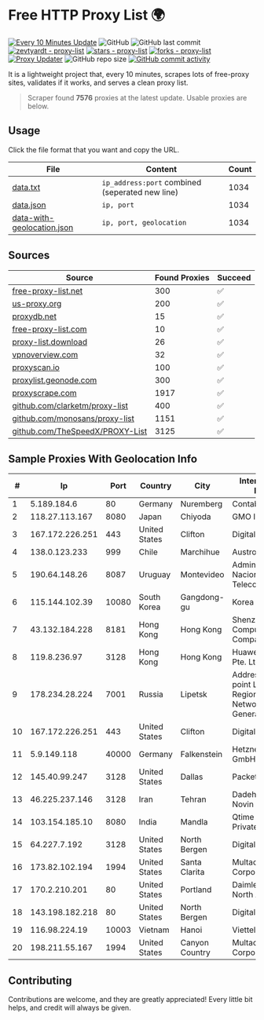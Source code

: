 
# Free HTTP Proxy List 🌍

[![Every 10 Minutes Update](https://github.com/mertguvencli/http-proxy-list/actions/workflows/main.yml/badge.svg?branch=main)](https://github.com/mertguvencli/http-proxy-list/actions/workflows/main.yml)
![GitHub](https://img.shields.io/github/license/mertguvencli/http-proxy-list)
![GitHub last commit](https://img.shields.io/github/last-commit/mertguvencli/http-proxy-list)
[![zevtyardt - proxy-list](https://img.shields.io/static/v1?label=zevtyardt&message=proxy-list&color=blue&logo=github)](https://github.com/zevtyardt/proxy-list "Go to GitHub repo")
[![stars - proxy-list](https://img.shields.io/github/stars/zevtyardt/proxy-list?style=social)](https://github.com/zevtyardt/proxy-list)
[![forks - proxy-list](https://img.shields.io/github/forks/zevtyardt/proxy-list?style=social)](https://github.com/zevtyardt/proxy-list)
[![Proxy Updater](https://github.com/zevtyardt/proxy-list/workflows/Proxy%20Updater/badge.svg)](https://github.com/zevtyardt/proxy-list/actions?query=workflow:"Proxy+Updater")
![GitHub repo size](https://img.shields.io/github/repo-size/zevtyardt/proxy-list)
[![GitHub commit activity](https://img.shields.io/github/commit-activity/m/zevtyardt/proxy-list?logo=commits)](https://github.com/zevtyardt/proxy-list/commits/main)

It is a lightweight project that, every 10 minutes, scrapes lots of free-proxy sites, validates if it works, and serves a clean proxy list.

> Scraper found **7576** proxies at the latest update. Usable proxies are below.

## Usage

Click the file format that you want and copy the URL.

|File|Content|Count|
|----|-------|-----|
|[data.txt](https://raw.githubusercontent.com/mertguvencli/http-proxy-list/main/proxy-list/data.txt)|`ip_address:port` combined (seperated new line)|1034|
|[data.json](https://raw.githubusercontent.com/mertguvencli/http-proxy-list/main/proxy-list/data.json)|`ip, port`|1034|
|[data-with-geolocation.json](https://raw.githubusercontent.com/mertguvencli/http-proxy-list/main/proxy-list/data-with-geolocation.json)|`ip, port, geolocation`|1034|

## Sources

|Source|Found Proxies|Succeed|
|------|-------------|-------|
|[free-proxy-list.net](https://free-proxy-list.net)|300|✅|
|[us-proxy.org](https://www.us-proxy.org)|200|✅|
|[proxydb.net](http://proxydb.net)|15|✅|
|[free-proxy-list.com](https://free-proxy-list.com/?page=&port=&type%5B%5D=http&type%5B%5D=https&up_time=0&search=Search)|10|✅|
|[proxy-list.download](https://www.proxy-list.download/HTTP)|26|✅|
|[vpnoverview.com](https://vpnoverview.com/privacy/anonymous-browsing/free-proxy-servers)|32|✅|
|[proxyscan.io](https://www.proxyscan.io)|100|✅|
|[proxylist.geonode.com](https://proxylist.geonode.com/api/proxy-list?limit=300&page=1&sort_by=lastChecked&sort_type=desc&protocols=http,https)|300|✅|
|[proxyscrape.com](https://api.proxyscrape.com/v2/?request=displayproxies&protocol=http&timeout=10000&country=all&ssl=all&anonymity=all)|1917|✅|
|[github.com/clarketm/proxy-list](https://raw.githubusercontent.com/clarketm/proxy-list/master/proxy-list-raw.txt)|400|✅|
|[github.com/monosans/proxy-list](https://raw.githubusercontent.com/monosans/proxy-list/main/proxies/http.txt)|1151|✅|
|[github.com/TheSpeedX/PROXY-List](https://raw.githubusercontent.com/TheSpeedX/PROXY-List/master/http.txt)|3125|✅|


## Sample Proxies With Geolocation Info

|#|Ip|Port|Country|City|Internet Service Provider|
|-|--|----|-------|----|-------------------------|
|1|5.189.184.6|80|Germany|Nuremberg|Contabo GmbH|
|2|118.27.113.167|8080|Japan|Chiyoda|GMO Internet, Inc.|
|3|167.172.226.251|443|United States|Clifton|DigitalOcean, LLC|
|4|138.0.123.233|999|Chile|Marchihue|Austro Internet S.A.|
|5|190.64.148.26|8087|Uruguay|Montevideo|Administracion Nacional de Telecomunicaciones|
|6|115.144.102.39|10080|South Korea|Gangdong-gu|Korea Telecom|
|7|43.132.184.228|8181|Hong Kong|Hong Kong|Shenzhen Tencent Computer Systems Company Limited|
|8|119.8.236.97|3128|Hong Kong|Hong Kong|Huawei International Pte. Ltd.|
|9|178.234.28.224|7001|Russia|Lipetsk|Address point-to-point Lipetsk Regional Public Network BBN-3/1/1 General|
|10|167.172.226.251|443|United States|Clifton|DigitalOcean, LLC|
|11|5.9.149.118|40000|Germany|Falkenstein|Hetzner Online GmbH|
|12|145.40.99.247|3128|United States|Dallas|Packet Host, Inc.|
|13|46.225.237.146|3128|Iran|Tehran|Dadeh Gostar Asr Novin P.J.S. Co.|
|14|103.154.185.10|8080|India|Mandla|Qtime Businesses Private Limited|
|15|64.227.7.192|3128|United States|North Bergen|DigitalOcean, LLC|
|16|173.82.102.194|1994|United States|Santa Clarita|Multacom Corporation|
|17|170.2.210.201|80|United States|Portland|Daimler Trucks of North America LLC|
|18|143.198.182.218|80|United States|North Bergen|DigitalOcean, LLC|
|19|116.98.224.19|10003|Vietnam|Hanoi|Viettel Corporation|
|20|198.211.55.167|1994|United States|Canyon Country|Multacom Corporation|



## Contributing

Contributions are welcome, and they are greatly appreciated! Every
little bit helps, and credit will always be given.

